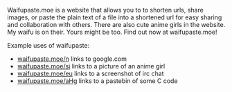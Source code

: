 Waifupaste.moe is a website that allows you to to shorten urls, share images, or paste the plain text of a file into a shortened url for easy sharing and collaboration with others. There are also cute anime girls in the website. My waifu is on their. Yours might be too. Find out now at waifupaste.moe!

Example uses of waifupaste:

- [waifupaste.moe/n](waifupaste.moe/n) links to google.com
- [waifupaste.moe/si](waifupaste.moe/si) links to a picture of an anime girl
- [waifupaste.moe/eu](waifupaste.moe/eu) links to a screenshot of irc chat
- [waifupaste.moe/aHg](waifupaste.moe/aHg) links to a pastebin of some C code
